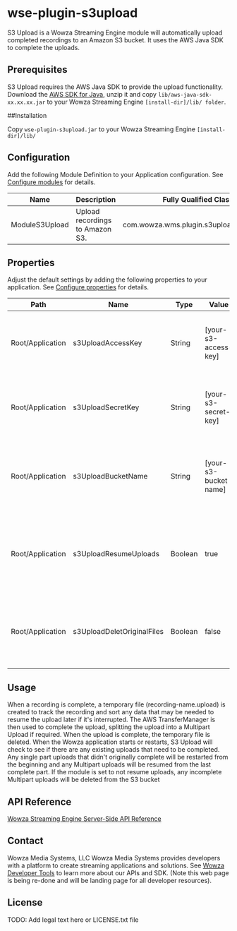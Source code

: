 # wse-plugin-s3upload

S3 Upload is a Wowza Streaming Engine module will automatically upload completed recordings to an Amazon S3 bucket. It uses the AWS Java SDK to complete the uploads.

## Prerequisites

S3 Upload requires the AWS Java SDK to provide the upload functionality.  Download the [AWS SDK for Java](http://aws.amazon.com/sdk-for-java/), unzip it and copy `lib/aws-java-sdk-xx.xx.xx.jar` to your Wowza Streaming Engine `[install-dir]/lib/ folder`. 

##Installation

Copy `wse-plugin-s3upload.jar` to your Wowza Streaming Engine `[install-dir]/lib/`

## Configuration

Add the following Module Definition to your Application configuration. See [Configure modules](http://www.wowza.com/forums/content.php?625-How-to-get-started-as-a-Wowza-Streaming-Engine-Manager-administrator#configModules) for details.

Name | Description | Fully Qualified Class Name
-----|-------------|---------------------------
ModuleS3Upload | Upload recordings to Amazon S3. | com.wowza.wms.plugin.s3upload.ModuleS3Upload

## Properties

Adjust the default settings by adding the following properties to your application. See [Configure properties](http://www.wowza.com/forums/content.php?625-How-to-get-started-as-a-Wowza-Streaming-Engine-Manager-administrator#configProperties) for details.

Path | Name | Type | Value | Notes
-----|------|------|-------|------
Root/Application | s3UploadAccessKey | String | [your-s3-access-key] | The S3 Access key for your AWS Account (default: not set).
Root/Application | s3UploadSecretKey | String | [your-s3-secret-key] | The S3 Secret key for your AWS Account (default: not set).
Root/Application | s3UploadBucketName | String | [your-s3-bucket name] | The S3 Bucket that you are going to upload the files to (default: not set).
Root/Application | s3UploadResumeUploads | Boolean | true | Should S3 Upload resume any interrupted files after a restart (default: true).
Root/Application | s3UploadDeletOriginalFiles | Boolean | false | Should S3 Upload delete the original files after uploading (default: false).

## Usage

When a recording is complete, a temporary file (recording-name.upload) is created to track the recording and sort any data that may be needed to resume the upload later if it's interrupted. The AWS TransferManager is then used to complete the upload, splitting the upload into a Multipart Upload if required. When the upload is complete, the temporary file is deleted.
When the Wowza application starts or restarts, S3 Upload will check to see if there are any existing uploads that need to be completed. Any single part uploads that didn't originally complete will be restarted from the beginning and any Multipart uploads will be resumed from the last complete part. If the module is set to not resume uploads, any incomplete Multipart uploads will be deleted from the S3 bucket

## API Reference

[Wowza Streaming Engine Server-Side API Reference](http://www.wowza.com/resources/WowzaStreamingEngine_ServerSideAPI.pdf)

## Contact
Wowza Media Systems, LLC
Wowza Media Systems provides developers with a platform to create streaming applications and solutions. See [Wowza Developer Tools](https://www.wowza.com/resources/developers) to learn more about our APIs and SDK.
(Note this web page is being re-done and will be landing page for all developer resources).

## License

TODO: Add legal text here or LICENSE.txt file

